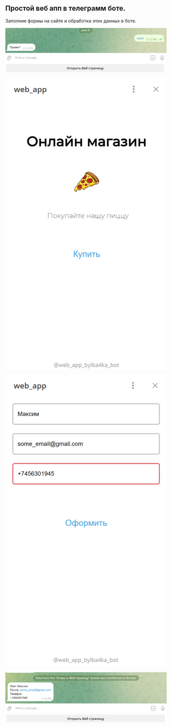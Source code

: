 ## Простой веб апп в телеграмм боте.
Заполние формы на сайте и обработка этих данных в боте.

![alt text](image.png)

![alt text](image-1.png)

![alt text](image-2.png)

![alt text](image-3.png)